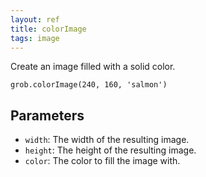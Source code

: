 ```yaml
---
layout: ref
title: colorImage
tags: image
---
```

Create an image filled with a solid color.

    grob.colorImage(240, 160, 'salmon')

## Parameters
- `width`: The width of the resulting image.
- `height`: The height of the resulting image.
- `color`: The color to fill the image with.

